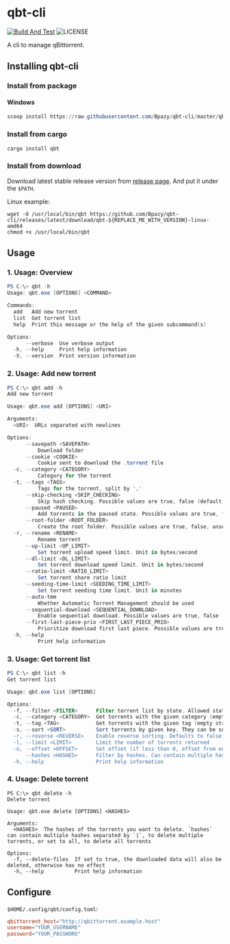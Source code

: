 # qbt-cli
[![Build And Test](https://github.com/Bpazy/qbt-cli/actions/workflows/build-and-test.yml/badge.svg)](https://github.com/Bpazy/qbt-cli/actions/workflows/build-and-test.yml)
![LICENSE](https://img.shields.io/github/license/Bpazy/qbt-cli)

A cli to manage qBittorrent.

## Installing qbt-cli
### Install from package
#### Windows
```ps1
scoop install https://raw.githubusercontent.com/Bpazy/qbt-cli/master/qbt-cli.json
```

### Install from cargo
```sh
cargo install qbt
```

### Install from download
Download latest stable release version from [release page](https://github.com/Bpazy/qbt-cli/releases). And put it under the `$PATH`.

Linux example:
```
wget -O /usr/local/bin/qbt https://github.com/Bpazy/qbt-cli/releases/latest/download/qbt-${REPLACE_ME_WITH_VERSION}-linux-amd64
chmod +x /usr/local/bin/qbt
```

## Usage
### 1. Usage: Overview
```ps1
PS C:\> qbt -h
Usage: qbt.exe [OPTIONS] <COMMAND>

Commands:
  add   Add new torrent
  list  Get torrent list
  help  Print this message or the help of the given subcommand(s)

Options:
      --verbose  Use verbose output
  -h, --help     Print help information
  -V, --version  Print version information
```
### 2. Usage: Add new torrent
```ps1
PS C:\> qbt add -h
Add new torrent

Usage: qbt.exe add [OPTIONS] <URI>

Arguments:
  <URI>  URLs separated with newlines

Options:
      --savepath <SAVEPATH>
          Download folder
      --cookie <COOKIE>
          Cookie sent to download the .torrent file
  -c, --category <CATEGORY>
          Category for the torrent
  -t, --tags <TAGS>
          Tags for the torrent, split by ','
      --skip-checking <SKIP_CHECKING>
          Skip hash checking. Possible values are true, false (default)
      --paused <PAUSED>
          Add torrents in the paused state. Possible values are true, false (default)
      --root-folder <ROOT_FOLDER>
          Create the root folder. Possible values are true, false, unset (default)
  -r, --rename <RENAME>
          Rename torrent
      --up-limit <UP_LIMIT>
          Set torrent upload speed limit. Unit in bytes/second
      --dl-limit <DL_LIMIT>
          Set torrent download speed limit. Unit in bytes/second
      --ratio-limit <RATIO_LIMIT>
          Set torrent share ratio limit
      --seeding-time-limit <SEEDING_TIME_LIMIT>
          Set torrent seeding time limit. Unit in minutes
      --auto-tmm
          Whether Automatic Torrent Management should be used
      --sequential-download <SEQUENTIAL_DOWNLOAD>
          Enable sequential download. Possible values are true, false (default)
      --first-last-piece-prio <FIRST_LAST_PIECE_PRIO>
          Prioritize download first last piece. Possible values are true, false (default)
  -h, --help
          Print help information
```
### 3. Usage: Get torrent list
```ps1
PS C:\> qbt list -h
Get torrent list

Usage: qbt.exe list [OPTIONS]

Options:
  -f, --filter <FILTER>      Filter torrent list by state. Allowed state filters: all, downloading, seeding, completed, paused, active, inactive, resumed, stalled, stalled_uploading, stalled_downloading, errored
  -c, --category <CATEGORY>  Get torrents with the given category (empty string means "without category"; no "category" parameter means "any category". Remember to URL-encode the category name. For example, My category becomes My%20category
  -t, --tag <TAG>            Get torrents with the given tag (empty string means "without tag"; no "tag" parameter means "any tag". Remember to URL-encode the category name. For example, My tag becomes My%20tag
  -s, --sort <SORT>          Sort torrents by given key. They can be sorted using any field of the response's JSON array (which are documented below) as the sort key
  -r, --reverse <REVERSE>    Enable reverse sorting. Defaults to false [possible values: true, false]
  -l, --limit <LIMIT>        Limit the number of torrents returned
  -o, --offset <OFFSET>      Set offset (if less than 0, offset from end)
      --hashes <HASHES>      Filter by hashes. Can contain multiple hashes separated by |
  -h, --help                 Print help information
```

### 4. Usage: Delete torrent
```
PS C:\> qbt delete -h
Delete torrent

Usage: qbt.exe delete [OPTIONS] <HASHES>

Arguments:
  <HASHES>  The hashes of the torrents you want to delete. `hashes` can contain multiple hashes separated by `|`, to delete multiple torrents, or set to all, to delete all torrents

Options:
  -f, --delete-files  If set to true, the downloaded data will also be deleted, otherwise has no effect
  -h, --help          Print help information
```

## Configure
`$HOME/.config/qbt/config.toml`:
```toml
qbittorrent_host="http://qbittorrent.example.host"
username="YOUR_USERNAME"
password="YOUR_PASSWORD"
```
